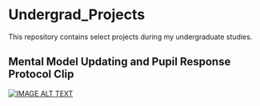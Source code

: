 # Undergrad_Projects
This repository contains select projects during my undergraduate studies.

## Mental Model Updating and Pupil Response Protocol Clip
[![IMAGE ALT TEXT](http://img.youtube.com/vi/ZQOfGTShs-A/0.jpg)](http://www.youtube.com/watch?v=ZQOfGTShs-A "protocolMentalModel")
